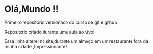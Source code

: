 # Olá,Mundo !!
 Primeiro repositorio versionado do curso de git e github

 Repositorio criado durante uma aula ao vivo!
 
Essa linha alterei no site,durante um almoço em um restaurante fora  da minha cidade ,Impressionante!!
